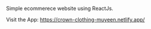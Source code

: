 Simple ecommerece website using ReactJs.

Visit the App: https://crown-clothing-muyeen.netlify.app/
